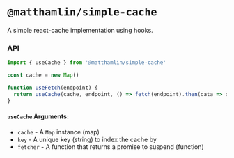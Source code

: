 # `@matthamlin/simple-cache`

A simple react-cache implementation using hooks.

### API

```js
import { useCache } from '@matthamlin/simple-cache'

const cache = new Map()

function useFetch(endpoint) {
  return useCache(cache, endpoint, () => fetch(endpoint).then(data => data.json()))
}
```

#### `useCache` Arguments:

- `cache` - A `Map` instance (map)
- `key` - A unique key (string) to index the cache by
- `fetcher` - A function that returns a promise to suspend (function)
